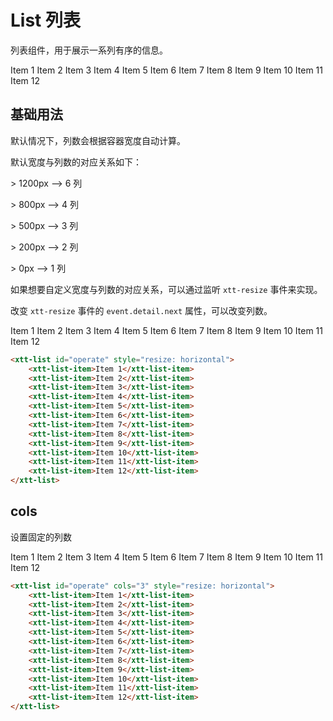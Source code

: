 <script setup>
import { onMounted, onUnmounted } from 'vue'
import "./css/com.css"
import GUI from "lil-gui";

let gui;

onMounted(async () => {
	await Promise.all([
		import("../../dist/xtt-list.js")
	])

	const operate = document.getElementById("operate");

	gui = new GUI({
		container: document.querySelector(".operate-wrapper")
	});

	const obj = {
		width: 300,
		0: 1,
		100: 2,
		200: 4,
		300: 6,
		cols: 3,
		setCols: function() {
			operate.cols = obj.cols === 0 ? null : obj.cols;
		}
	};

	gui.add(obj, 'width', 0, 400).onChange((val) => {
		operate.style.width = `${val}px`;
	});

	gui.add(obj, '0', 0, 10, 1);
	gui.add(obj, '100', 0, 10, 1);
	gui.add(obj, '200', 0, 10, 1);
	gui.add(obj, '300', 0, 10, 1);

	operate.addEventListener("xtt-resize", (ev) => {
		if (ev.detail.width >= 300) {
			ev.detail.next = obj[300];
		} else if (ev.detail.width >= 200) {
			ev.detail.next = obj[200];
		} else if (ev.detail.width >= 100) {
			ev.detail.next = obj[100];
		} else {
			ev.detail.next = obj[0];
		}
	});

	gui.add(obj, 'cols', 0, 10, 1);
	gui.add(obj, 'setCols');
});

onUnmounted(() => {
	gui.destroy();
});
</script>

# List 列表

列表组件，用于展示一系列有序的信息。

<section class="operate-wrapper">
	<div class="operate-content">
		<xtt-list id="operate" style="width: 300px">
			<xtt-list-item>Item 1</xtt-list-item>
			<xtt-list-item>Item 2</xtt-list-item>
			<xtt-list-item>Item 3</xtt-list-item>
			<xtt-list-item>Item 4</xtt-list-item>
			<xtt-list-item>Item 5</xtt-list-item>
			<xtt-list-item>Item 6</xtt-list-item>
			<xtt-list-item>Item 7</xtt-list-item>
			<xtt-list-item>Item 8</xtt-list-item>
			<xtt-list-item>Item 9</xtt-list-item>
			<xtt-list-item>Item 10</xtt-list-item>
			<xtt-list-item>Item 11</xtt-list-item>
			<xtt-list-item>Item 12</xtt-list-item>
		</xtt-list>
	</div>
</section>

## 基础用法

默认情况下，列数会根据容器宽度自动计算。

默认宽度与列数的对应关系如下：

&gt; 1200px --> 6 列

&gt; 800px --> 4 列

&gt; 500px --> 3 列

&gt; 200px --> 2 列

&gt; 0px --> 1 列

如果想要自定义宽度与列数的对应关系，可以通过监听 `xtt-resize` 事件来实现。

改变 `xtt-resize` 事件的 `event.detail.next` 属性，可以改变列数。

<section class="wrap">
	<xtt-list id="operate" style="resize: horizontal">
		<xtt-list-item>Item 1</xtt-list-item>
		<xtt-list-item>Item 2</xtt-list-item>
		<xtt-list-item>Item 3</xtt-list-item>
		<xtt-list-item>Item 4</xtt-list-item>
		<xtt-list-item>Item 5</xtt-list-item>
		<xtt-list-item>Item 6</xtt-list-item>
		<xtt-list-item>Item 7</xtt-list-item>
		<xtt-list-item>Item 8</xtt-list-item>
		<xtt-list-item>Item 9</xtt-list-item>
		<xtt-list-item>Item 10</xtt-list-item>
		<xtt-list-item>Item 11</xtt-list-item>
		<xtt-list-item>Item 12</xtt-list-item>
	</xtt-list>
</section>

```html
<xtt-list id="operate" style="resize: horizontal">
	<xtt-list-item>Item 1</xtt-list-item>
	<xtt-list-item>Item 2</xtt-list-item>
	<xtt-list-item>Item 3</xtt-list-item>
	<xtt-list-item>Item 4</xtt-list-item>
	<xtt-list-item>Item 5</xtt-list-item>
	<xtt-list-item>Item 6</xtt-list-item>
	<xtt-list-item>Item 7</xtt-list-item>
	<xtt-list-item>Item 8</xtt-list-item>
	<xtt-list-item>Item 9</xtt-list-item>
	<xtt-list-item>Item 10</xtt-list-item>
	<xtt-list-item>Item 11</xtt-list-item>
	<xtt-list-item>Item 12</xtt-list-item>
</xtt-list>
```

## cols

设置固定的列数

<xtt-list id="operate" cols="3" style="resize: horizontal">
	<xtt-list-item>Item 1</xtt-list-item>
	<xtt-list-item>Item 2</xtt-list-item>
	<xtt-list-item>Item 3</xtt-list-item>
	<xtt-list-item>Item 4</xtt-list-item>
	<xtt-list-item>Item 5</xtt-list-item>
	<xtt-list-item>Item 6</xtt-list-item>
	<xtt-list-item>Item 7</xtt-list-item>
	<xtt-list-item>Item 8</xtt-list-item>
	<xtt-list-item>Item 9</xtt-list-item>
	<xtt-list-item>Item 10</xtt-list-item>
	<xtt-list-item>Item 11</xtt-list-item>
	<xtt-list-item>Item 12</xtt-list-item>
</xtt-list>

```html
<xtt-list id="operate" cols="3" style="resize: horizontal">
	<xtt-list-item>Item 1</xtt-list-item>
	<xtt-list-item>Item 2</xtt-list-item>
	<xtt-list-item>Item 3</xtt-list-item>
	<xtt-list-item>Item 4</xtt-list-item>
	<xtt-list-item>Item 5</xtt-list-item>
	<xtt-list-item>Item 6</xtt-list-item>
	<xtt-list-item>Item 7</xtt-list-item>
	<xtt-list-item>Item 8</xtt-list-item>
	<xtt-list-item>Item 9</xtt-list-item>
	<xtt-list-item>Item 10</xtt-list-item>
	<xtt-list-item>Item 11</xtt-list-item>
	<xtt-list-item>Item 12</xtt-list-item>
</xtt-list>
```
